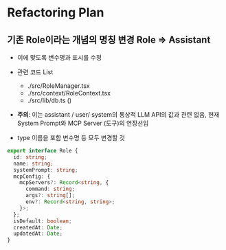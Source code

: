 # Refactoring Plan

## 기존 Role이라는 개념의 명칭 변경 Role => Assistant

- 이에 맞도록 변수명과 표시를 수정

- 관련 코드 List
  - ./src/RoleManager.tsx
  - ./src/context/RoleContext.tsx
  - ./src/lib/db.ts ()
- **주의**: 이는 assistant / user/ system의 통상적 LLM API의 값과 관련 없음, 현재 System Prompt와 MCP Server (도구)의 연장선임
- type 이름을 포함 변수명 등 모두 변경할 것

```ts
export interface Role {
  id: string;
  name: string;
  systemPrompt: string;
  mcpConfig: {
    mcpServers?: Record<string, {
      command: string;
      args?: string[];
      env?: Record<string, string>;
    }>;
  };
  isDefault: boolean;
  createdAt: Date;
  updatedAt: Date;
}
```